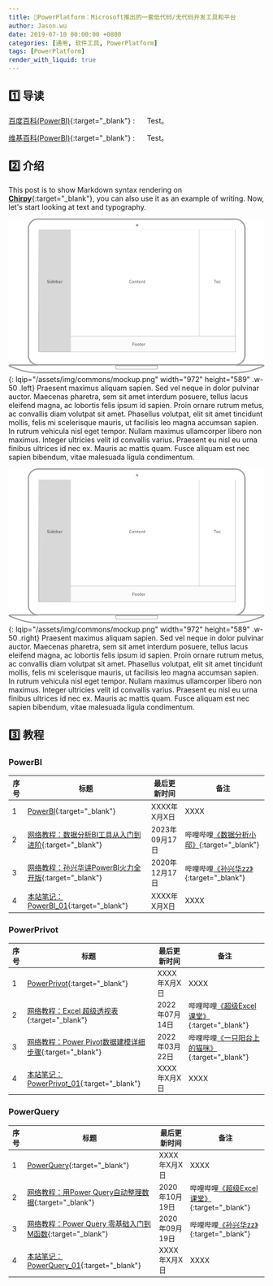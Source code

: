 ```yaml
---
title: 📂PowerPlatform：Microsoft推出的一套低代码/无代码开发工具和平台
author: Jason.wu
date: 2019-07-10 00:00:00 +0800
categories: [通用, 软件工具, PowerPlatform]
tags: [PowerPlatform]
render_with_liquid: true
---
```


[Chirpy]: https://github.com/cotes2020/jekyll-theme-chirpy/fork
[百度百科(PowerBI)]: https://baike.baidu.com/item/PowerBI
[维基百科(PowerBI)]: https://zh.wikipedia.org/wiki/PowerBI

[孙兴华zz]: https://space.bilibili.com/437239552
[数据分析小邸]: https://space.bilibili.com/3546388228999414
[网络教程：PowerBI教程01]: https://www.bilibili.com/video/BV1qa4y1H7wp/
[网络教程：PowerBI教程02]: https://www.bilibili.com/video/BV1fC4y1f7d1/

[一只阳台上的猫咪]: https://space.bilibili.com/302179742
[超级Excel课堂]: https://space.bilibili.com/31128735
[网络教程：PowerPrivot教程01]: https://www.bilibili.com/video/BV19S4y1u75z/
[网络教程：PowerPrivot教程02]: https://www.bilibili.com/video/BV1fa411n7iE/

[网络教程：PowerQuery教程01]: https://www.bilibili.com/video/BV1oa4y1j75e/
[网络教程：PowerQuery教程02]: https://www.bilibili.com/video/BV1Hp4y1k7zU/

## 1️⃣ 导读

[百度百科(PowerBI)][百度百科(PowerBI)]{:target="_blank"}
: &nbsp;&nbsp;&nbsp;&nbsp; Test。

[维基百科(PowerBI)][维基百科(PowerBI)]{:target="_blank"}
: &nbsp;&nbsp;&nbsp;&nbsp; Test。

## 2️⃣ 介绍

This post is to show Markdown syntax rendering on [**Chirpy**][Chirpy]{:target="_blank"}, you can also use it as an example of writing. Now, let's start looking at text and typography.

![Desktop View](/assets/img/commons/mockup.png){: lqip="/assets/img/commons/mockup.png" width="972" height="589" .w-50 .left}
Praesent maximus aliquam sapien. Sed vel neque in dolor pulvinar auctor. Maecenas pharetra, sem sit amet interdum posuere, tellus lacus eleifend magna, ac lobortis felis ipsum id sapien. Proin ornare rutrum metus, ac convallis diam volutpat sit amet. Phasellus volutpat, elit sit amet tincidunt mollis, felis mi scelerisque mauris, ut facilisis leo magna accumsan sapien. In rutrum vehicula nisl eget tempor. Nullam maximus ullamcorper libero non maximus. Integer ultricies velit id convallis varius. Praesent eu nisl eu urna finibus ultrices id nec ex. Mauris ac mattis quam. Fusce aliquam est nec sapien bibendum, vitae malesuada ligula condimentum.

![Desktop View](/assets/img/commons/mockup.png){: lqip="/assets/img/commons/mockup.png" width="972" height="589" .w-50 .right}
Praesent maximus aliquam sapien. Sed vel neque in dolor pulvinar auctor. Maecenas pharetra, sem sit amet interdum posuere, tellus lacus eleifend magna, ac lobortis felis ipsum id sapien. Proin ornare rutrum metus, ac convallis diam volutpat sit amet. Phasellus volutpat, elit sit amet tincidunt mollis, felis mi scelerisque mauris, ut facilisis leo magna accumsan sapien. In rutrum vehicula nisl eget tempor. Nullam maximus ullamcorper libero non maximus. Integer ultricies velit id convallis varius. Praesent eu nisl eu urna finibus ultrices id nec ex. Mauris ac mattis quam. Fusce aliquam est nec sapien bibendum, vitae malesuada ligula condimentum.

## 3️⃣ 教程

### PowerBI

| 序号 | 标题 | 最后更新时间 | 备注 |
|---|---|---|---|
| 1 | [PowerBI](/categories/powerbi/){:target="_blank"} | XXXX年X月X日 | XXXX |
| 2 | [网络教程：数据分析BI工具从入门到进阶][网络教程：PowerBI教程02]{:target="_blank"} | 2023年09月17日 | 哔哩哔哩[《数据分析小邸》][数据分析小邸]{:target="_blank"} |
| 3 | [网络教程：孙兴华讲PowerBI火力全开版][网络教程：PowerBI教程01]{:target="_blank"} | 2020年12月17日 | 哔哩哔哩[《孙兴华zz》][孙兴华zz]{:target="_blank"} |
| 4 | [本站笔记：PowerBI_01](/posts/PowerPlatform(PowerBI)_01/){:target="_blank"} | XXXX年X月X日 | XXXX |

### PowerPrivot

| 序号 | 标题 | 最后更新时间 | 备注 |
|---|---|---|---|
| 1 | [PowerPrivot](/categories/powerprivot/){:target="_blank"} | XXXX年X月X日 | XXXX |
| 2 | [网络教程：Excel 超级透视表][网络教程：PowerPrivot教程02]{:target="_blank"} | 2022年07月14日 | 哔哩哔哩[《超级Excel课堂》][超级Excel课堂]{:target="_blank"} |
| 3 | [网络教程：Power Pivot数据建模详细步骤][网络教程：PowerPrivot教程01]{:target="_blank"} | 2022年03月22日 | 哔哩哔哩[《一只阳台上的猫咪》][一只阳台上的猫咪]{:target="_blank"} |
| 4 | [本站笔记：PowerPrivot_01](/posts/PowerPlatform(PowerPrivot)_01/){:target="_blank"} | XXXX年X月X日 | XXXX |

### PowerQuery

| 序号 | 标题 | 最后更新时间 | 备注 |
|---|---|---|---|
| 1 | [PowerQuery](/categories/powerquery/){:target="_blank"} | XXXX年X月X日 | XXXX |
| 2 | [网络教程：用Power Query自动整理数据][网络教程：PowerQuery教程02]{:target="_blank"} | 2020年10月19日 | 哔哩哔哩[《超级Excel课堂》][超级Excel课堂]{:target="_blank"} |
| 3 | [网络教程：Power Query 零基础入门到M函数][网络教程：PowerQuery教程01]{:target="_blank"} | 2020年09月19日 | 哔哩哔哩[《孙兴华zz》][孙兴华zz]{:target="_blank"} |
| 4 | [本站笔记：PowerQuery_01](/posts/PowerPlatform(PowerQuery)_01/){:target="_blank"} | XXXX年X月X日 | XXXX |

